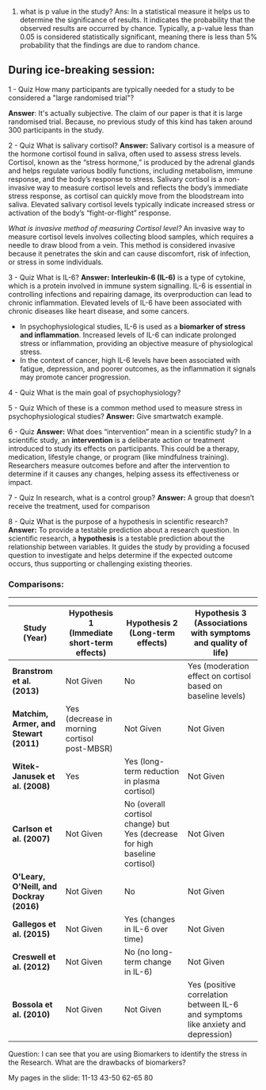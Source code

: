 1. what is p value in the study?
Ans: In a statistical measure it helps us to determine the significance of results. It indicates the probability that the observed results are occurred by chance. Typically, a p-value less than 0.05 is considered statistically significant, meaning there is less than 5% probability that the findings are due to random chance.

During ice-breaking session:
----

1 - Quiz
How many participants are typically needed for a study to be considered a "large randomised trial"?

**Answer**: It's actually subjective. The claim of our paper is that it is large randomised trial. Because, no previous study of this kind has taken around 300 participants in the study. 

2 - Quiz
What is salivary cortisol?
**Answer:** Salivary cortisol is a measure of the hormone cortisol found in saliva, often used to assess stress levels. Cortisol, known as the “stress hormone,” is produced by the adrenal glands and helps regulate various bodily functions, including metabolism, immune response, and the body’s response to stress. Salivary cortisol is a non-invasive way to measure cortisol levels and reflects the body’s immediate stress response, as cortisol can quickly move from the bloodstream into saliva. Elevated salivary cortisol levels typically indicate increased stress or activation of the body’s “fight-or-flight” response.

*What is invasive method of measuring Cortisol level?*
An invasive way to measure cortisol levels involves collecting blood samples, which requires a needle to draw blood from a vein. This method is considered invasive because it penetrates the skin and can cause discomfort, risk of infection, or stress in some individuals.

3 - Quiz
What is IL-6?
**Answer:** **Interleukin-6 (IL-6)** is a type of cytokine, which is a protein involved in immune system signalling. IL-6 is essential in controlling infections and repairing damage, its overproduction can lead to chronic inflammation. Elevated levels of IL-6 have been associated with chronic diseases like heart disease, and some cancers.
- In psychophysiological studies, IL-6 is used as a **biomarker of stress and inflammation**. Increased levels of IL-6 can indicate prolonged stress or inflammation, providing an objective measure of physiological stress.
- In the context of cancer, high IL-6 levels have been associated with fatigue, depression, and poorer outcomes, as the inflammation it signals may promote cancer progression.

4 - Quiz
What is the main goal of psychophysiology?

5 - Quiz
Which of these is a common method used to measure stress in
psychophysiological studies?
**Answer:** Give smartwatch example.

6 - Quiz
**Answer:** What does “intervention” mean in a scientific study?
In a scientific study, an **intervention** is a deliberate action or treatment introduced to study its effects on participants. This could be a therapy, medication, lifestyle change, or program (like mindfulness training). Researchers measure outcomes before and after the intervention to determine if it causes any changes, helping assess its effectiveness or impact.

7 - Quiz
In research, what is a control group?
**Answer:** A group that doesn’t receive the treatment, used for comparison

8 - Quiz
What is the purpose of a hypothesis in scientific research?
**Answer:** To provide a testable prediction about a research question.
In scientific research, a **hypothesis** is a testable prediction about the relationship between variables. It guides the study by providing a focused question to investigate and helps determine if the expected outcome occurs, thus supporting or challenging existing theories.


### Comparisons:
----

| **Study (Year)**                         | **Hypothesis 1** (Immediate short-term effects) | **Hypothesis 2** (Long-term effects) | **Hypothesis 3** (Associations with symptoms and quality of life) |
|------------------------------------------|-------------------------------------------------|--------------------------------------|-------------------------------------------------------------------|
| **Branstrom et al. (2013)**              | Not Given                                       | No                                   | Yes (moderation effect on cortisol based on baseline levels)      |
| **Matchim, Armer, and Stewart (2011)**   | Yes (decrease in morning cortisol post-MBSR)    | Not Given                            | Not Given                                                        |
| **Witek-Janusek et al. (2008)**          | Yes                                             | Yes (long-term reduction in plasma cortisol) | Not Given                                               |
| **Carlson et al. (2007)**                | Not Given                                       | No (overall cortisol change) but Yes (decrease for high baseline cortisol) | Not Given                                |
| **O'Leary, O'Neill, and Dockray (2016)** | Not Given                                       | No                                   | Not Given                                                        |
| **Gallegos et al. (2015)**               | Not Given                                       | Yes (changes in IL-6 over time)      | Not Given                                                        |
| **Creswell et al. (2012)**               | Not Given                                       | No (no long-term change in IL-6)     | Not Given                                                        |
| **Bossola et al. (2010)**                | Not Given                                       | Not Given                            | Yes (positive correlation between IL-6 and symptoms like anxiety and depression) |

Question: I can see that you are using Biomarkers to identify the stress in the Research. What are the drawbacks of biomarkers?

My pages in the slide:
11-13
43-50
62-65
80